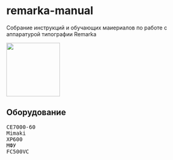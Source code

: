 # remarka-manual
 Собрание инструкций и обучающих маиериалов по работе с аппаратурой типографии Remarka

<img src="https://ae04.alicdn.com/kf/S21a83d920214468cb35e63c7dd5f3b91L.jpg" height="140px">

## Оборудование
<pre>
<a src="#">CE7000-60</a>
<a src="#">Mimaki</a>
<a src="#">XP600</a>
<a src="#">МФУ</a>
<a src="#">FC500VC</a>
</pre>